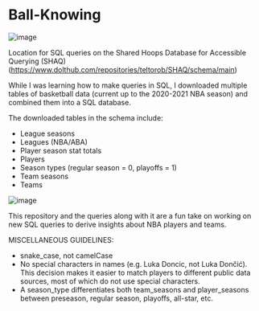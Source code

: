 # Ball-Knowing

![image](https://github.com/user-attachments/assets/52b646a6-27aa-4c7d-8d1d-7095bf1fd2bb)

Location for SQL queries on the Shared Hoops Database for Accessible Querying (SHAQ) (https://www.dolthub.com/repositories/teltorob/SHAQ/schema/main)

While I was learning how to make queries in SQL, I downloaded multiple tables of basketball data (current up to the 2020-2021 NBA season) and combined them into a SQL database. 

The downloaded tables in the schema include:
- League seasons
- Leagues (NBA/ABA)
- Player season stat totals
- Players
- Season types (regular season = 0, playoffs = 1)
- Team seasons
- Teams

![image](https://github.com/user-attachments/assets/015ef711-d6ed-4a92-b206-a34cabf39ddc)


This repository and the queries along with it are a fun take on working on new SQL queries to derive insights about NBA players and teams.

MISCELLANEOUS GUIDELINES:
- snake_case, not camelCase
- No special characters in names (e.g. Luka Doncic, not Luka Dončić). This decision makes it easier to match players to different public data sources, most of which do not use special characters.
- A season_type differentiates both team_seasons and player_seasons between preseason, regular season, playoffs, all-star, etc.
